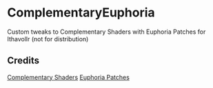 # ComplementaryEuphoria
Custom tweaks to Complementary Shaders with Euphoria Patches for Ithavollr (not for distribution)

## Credits
[Complementary Shaders](https://github.com/ComplementaryDevelopment/ComplementaryReimagined)
[Euphoria Patches](https://github.com/EuphoriaPatches/EuphoriaPatcher)
